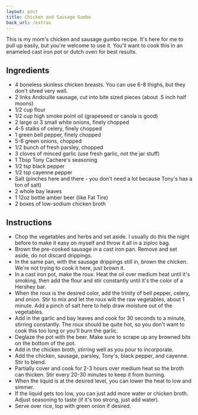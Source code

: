 ```yaml
---
layout: post
title: Chicken and Sausage Gumbo
back_url: /extras
---
```


This is my mom's chicken and sausage gumbo recipe. It's here for me to pull up easily, but you're welcome to use it. You'll want to cook this in an enameled cast iron pot or dutch oven for best results.

## Ingredients

- 4 boneless skinless chicken breasts. You can use 6-8 thighs, but they don't shred very well.
- 2 links Andouille sausage, cut into bite sized pieces (about .5 inch half moons)
- 1/2 cup flour
- 1/2 cup high smoke point oil (grapeseed or canola is good)
- 2 large or 3 small white onions, finely chopped
- 4-5 stalks of celery, finely chopped
- 1 green bell pepper, finely chopped
- 5-6 green onions, chopped
- 1/2 bunch of fresh parsley, chopped
- 3 cloves of minced garlic (use fresh garlic, not the jar stuff)
- 1 Tbsp Tony Cachere's seasoning
- 1/2 tsp black pepper
- 1/2 tsp cayenne pepper
- Salt (pinches here and there - you don't need a lot because Tony's has a ton of salt)
- 2 whole bay leaves
- 1 12oz bottle amber beer (like Fat Tire)
- 2 boxes of low-sodium chicken broth

## Instructions

- Chop the vegetables and herbs and set aside. I usually do this the night before to make it easy on myself and throw it all in a ziploc bag.
- Brown the pre-cooked sausage in a cast iron pan. Remove and set aside, do not discard drippings.
- In the same pan, with the sausage drippings still in, brown the chicken. We're not trying to cook it here, just brown it.
- In a cast iron pot, make the roux. Heat the oil over medium heat until it's smoking, then add the flour and stir constantly until it's the color of a Hershey bar.
- When the roux is the desired color, add the trinity of bell pepper, celery, and onion. Stir to mix and let the roux wilt the raw vegetables, about 1 minute. Add a pinch of salt here to help draw moisture out of the vegetables.
- Add in the garlic and bay leaves and cook for 30 seconds to a minute, stirring constantly. The roux should be quite hot, so you don't want to cook this too long or you'll burn the garlic.
- Deglaze the pot with the beer. Make sure to scrape up any browned bits on the bottom of the pot.
- Add in the chicken broth, stirring well as you pour to incorporate.
- Add the chicken, sausage, parsley, Tony's, black pepper, and cayenne. Stir to blend.
- Partially cover and cook for 2-3 hours over medium heat so the broth can thicken. Stir every 20-30 minutes to keep it from burning.
- When the liquid is at the desired level, you can lower the heat to low and simmer.
- If the liquid gets too low, you can just add more water or chicken broth. Adjust seasoning to taste (if it's too strong, just add water).
- Serve over rice, top with green onion if desired.
